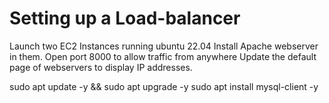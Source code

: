 # Setting up a Load-balancer

Launch two EC2 Instances running ubuntu 22.04 
Install Apache webserver in them.
Open port 8000 to allow traffic from anywhere
Update the default page of webservers to display IP addresses.

sudo apt update -y && sudo apt upgrade -y
sudo apt install mysql-client -y